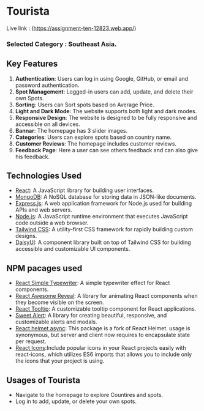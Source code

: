 # Tourista

Live link : (https://assignment-ten-12823.web.app/)

### Selected Category : Southeast Asia.


## Key Features

1. **Authentication**: Users can log in using Google, GitHub, or email and password authentication.
2. **Spot Management**: Logged-in users can add, update, and delete their own Spots.
3. **Sorting**: Users can Sort spots based on Average Price.
4. **Light and Dark Mode**: The website supports both light and dark modes.
5. **Responsive Design**: The website is designed to be fully responsive and accessible on all devices.
6. **Bannar**: The homepage has 3 slider images.
7. **Categories**: Users can explore spots based on country name.
8. **Customer Reviews**: The homepage includes customer reviews.
9. **Feedback Page**: Here a user can see others feedback and can also give his feedback.


## Technologies Used

- [React](https://reactjs.org/): A JavaScript library for building user interfaces.
- [MongoDB](https://www.mongodb.com/): A NoSQL database for storing data in JSON-like documents.
- [Express.js](https://expressjs.com/): A web application framework for Node.js used for building APIs and web servers.
- [Node.js](https://nodejs.org/): A JavaScript runtime environment that executes JavaScript code outside a web browser.
- [Tailwind CSS](https://tailwindcss.com/): A utility-first CSS framework for rapidly building custom designs.
- [DaisyUI](https://daisyui.com/): A component library built on top of Tailwind CSS for building accessible and customizable UI components.


## NPM pacages used
- [React Simple Typewriter](https://www.npmjs.com/package/react-simple-typewriter): A simple typewriter effect for React components.
- [React Awesome Reveal](https://www.npmjs.com/package/react-awesome-reveal): A library for animating React components when they become visible on the screen.
- [React Tooltip](https://www.npmjs.com/package/react-tooltip): A customizable tooltip component for React applications.
- [Sweet Alert](https://sweetalert2.github.io/): A library for creating beautiful, responsive, and customizable alerts and modals.
- [React helmet async](https://www.npmjs.com/package/react-helmet-async): This package is a fork of React Helmet. <Helmet> usage is synonymous, but server and client now requires <HelmetProvider> to encapsulate state per request.
- [React Icons](https://react-icons.github.io/react-icons/):Include popular icons in your React projects easily with react-icons, which utilizes ES6 imports that allows you to include only the icons that your project is using.


## Usages of Tourista

- Navigate to the homepage to explore Countires and spots.
- Log in to add, update, or delete your own spots.

